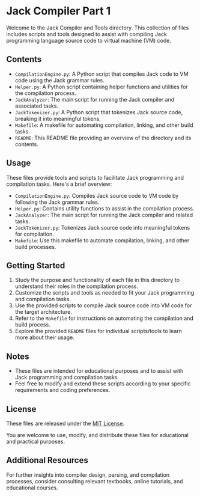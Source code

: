 # Jack Compiler Part 1

Welcome to the Jack Compiler and Tools directory. This collection of files includes scripts and tools designed to assist with compiling Jack programming language source code to virtual machine (VM) code.

## Contents

- `CompilationEngine.py`: A Python script that compiles Jack code to VM code using the Jack grammar rules.
- `Helper.py`: A Python script containing helper functions and utilities for the compilation process.
- `JackAnalyzer`: The main script for running the Jack compiler and associated tasks.
- `JackTokenizer.py`: A Python script that tokenizes Jack source code, breaking it into meaningful tokens.
- `Makefile`: A makefile for automating compilation, linking, and other build tasks.
- `README`: This README file providing an overview of the directory and its contents.

## Usage

These files provide tools and scripts to facilitate Jack programming and compilation tasks. Here's a brief overview:

- `CompilationEngine.py`: Compiles Jack source code to VM code by following the Jack grammar rules.
- `Helper.py`: Contains utility functions to assist in the compilation process.
- `JackAnalyzer`: The main script for running the Jack compiler and related tasks.
- `JackTokenizer.py`: Tokenizes Jack source code into meaningful tokens for compilation.
- `Makefile`: Use this makefile to automate compilation, linking, and other build processes.

## Getting Started

1. Study the purpose and functionality of each file in this directory to understand their roles in the compilation process.
2. Customize the scripts and tools as needed to fit your Jack programming and compilation tasks.
3. Use the provided scripts to compile Jack source code into VM code for the target architecture.
4. Refer to the `Makefile` for instructions on automating the compilation and build process.
5. Explore the provided `README` files for individual scripts/tools to learn more about their usage.

## Notes

- These files are intended for educational purposes and to assist with Jack programming and compilation tasks.
- Feel free to modify and extend these scripts according to your specific requirements and coding preferences.

## License

These files are released under the [MIT License](LICENSE).

You are welcome to use, modify, and distribute these files for educational and practical purposes.

## Additional Resources

For further insights into compiler design, parsing, and compilation processes, consider consulting relevant textbooks, online tutorials, and educational courses.
